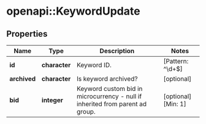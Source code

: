 # openapi::KeywordUpdate


## Properties
Name | Type | Description | Notes
------------ | ------------- | ------------- | -------------
**id** | **character** | Keyword ID. | [Pattern: ^\\d+$] 
**archived** | **character** | Is keyword archived? | [optional] 
**bid** | **integer** | Keyword custom bid in microcurrency - null if inherited from parent ad group. | [optional] [Min: 1] 


